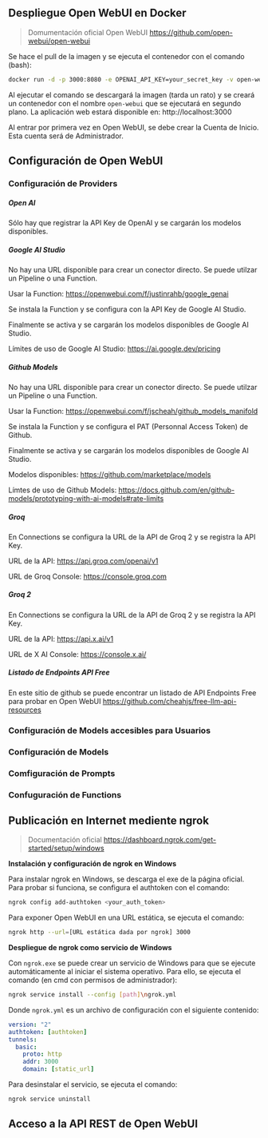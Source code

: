 ## Despliegue Open WebUI en Docker 

> Domumentación oficial Open WebUI
> https://github.com/open-webui/open-webui

Se hace el pull de la imagen y se ejecuta el contenedor con el comando (bash):
```bash
docker run -d -p 3000:8080 -e OPENAI_API_KEY=your_secret_key -v open-webui:/app/backend/data --name open-webui --restart always ghcr.io/open-webui/open-webui:main
```
Al ejecutar el comando se descargará la imagen (tarda un rato) y se creará un contenedor con el nombre `open-webui` que se ejecutará en segundo plano. La aplicación web estará disponible en: http://localhost:3000

Al entrar por primera vez en Open WebUI, se debe crear la Cuenta de Inicio. Esta cuenta será de Administrador.

## Configuración de Open WebUI

### Configuración de Providers

##### Open AI
Sólo hay que registrar la API Key de OpenAI y se cargarán los modelos disponibles.

#####  Google AI Studio
No hay una URL disponible para crear un conector directo. Se puede utilzar un Pipeline o una Function. 

Usar la Function: https://openwebui.com/f/justinrahb/google_genai

Se instala la Function y se configura con la API Key de Google AI Studio. 

Finalmente se activa y se cargarán los modelos disponibles de Google AI Studio.

Límites de uso de Google AI Studio: https://ai.google.dev/pricing

##### Github Models
No hay una URL disponible para crear un conector directo. Se puede utilzar un Pipeline o una Function. 

Usar la Function: https://openwebui.com/f/jscheah/github_models_manifold

Se instala la Function y se configura el PAT (Personnal Access Token) de Github. 

Finalmente se activa y se cargarán los modelos disponibles de Google AI Studio.

Modelos disponibles: https://github.com/marketplace/models

Límtes de uso de Github Models: https://docs.github.com/en/github-models/prototyping-with-ai-models#rate-limits

##### Groq
En Connections se configura la URL de la API de Groq 2 y se registra la API Key.

URL de la API: https://api.groq.com/openai/v1

URL de Groq Console: https://console.groq.com

##### Groq 2
En Connections se configura la URL de la API de Groq 2 y se registra la API Key.

URL de la API: https://api.x.ai/v1

URL de X AI Console: https://console.x.ai/

##### Listado de Endpoints API Free
En este sitio de github se puede encontrar un listado de API Endpoints Free para probar en Open WebUI
https://github.com/cheahjs/free-llm-api-resources 



### Configuración de Models accesibles para Usuarios

### Configuración de Models

### Comfiguración de Prompts

### Confuguración de Functions


## Publicación en Internet mediente ngrok

> Documentación oficial
> https://dashboard.ngrok.com/get-started/setup/windows

**Instalación y configuración de ngrok en Windows**

Para instalar ngrok en Windows, se descarga el exe de la página oficial.
Para probar si funciona, se configura el authtoken con el comando:
```bash
ngrok config add-authtoken <your_auth_token>
```
Para exponer Open WebUI en una URL estática, se ejecuta el comando:
```bash
ngrok http --url=[URL estática dada por ngrok] 3000
```

**Despliegue de ngrok como servicio de Windows**

Con `ngrok.exe` se puede crear un servicio de Windows para que se ejecute automáticamente al iniciar el sistema operativo. Para ello, se ejecuta el comando (en cmd con permisos de administrador):
```bash
ngrok service install --config [path]\ngrok.yml
```
Donde `ngrok.yml` es un archivo de configuración con el siguiente contenido:
```yaml
version: "2"
authtoken: [authtoken]
tunnels:
  basic:
    proto: http
    addr: 3000
    domain: [static_url]
```
Para desinstalar el servicio, se ejecuta el comando:
```bash
ngrok service uninstall
```



## Acceso a la API REST de Open WebUI
